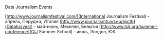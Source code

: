 Data Journalism Events

[http://www.journalismfestival.com/](International Journalism Festival) - апрель, Перуджа, Италия
[http://www.journalismfund.eu/eijc16](Dataharvest) - май-июнь, Мехелен, Бельгия
[http://www.tcij.org/summer-conference](CIJ Summer School) - июль, Лондон, ЮК
